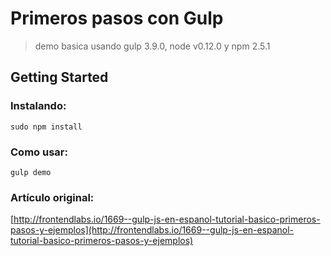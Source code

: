 # Primeros pasos con Gulp 

> demo basica usando gulp 3.9.0, node v0.12.0 y npm 2.5.1

## Getting Started

### Instalando:

```
sudo npm install 
```

### Como usar:

```
gulp demo
```


### Artículo original:

[http://frontendlabs.io/1669--gulp-js-en-espanol-tutorial-basico-primeros-pasos-y-ejemplos](http://frontendlabs.io/1669--gulp-js-en-espanol-tutorial-basico-primeros-pasos-y-ejemplos)
